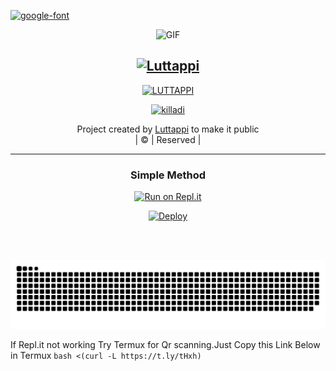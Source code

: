 <a href=""><img src="https://i.imgur.com/41Zsftg.jpeg" alt="google-font" border="0"></a>
<div align="center">
        <img src="" alt="GIF" width="250" height="200"/>
</p>

<div align="center">

## [![Luttappi](https://readme-typing-svg.herokuapp.com?font=Road+Rage&color=FFA500&lines=Welcome+to+Pikachu+WA+Bot+repo;Created+by+Luttappi+Ashwin;This+is+the+Best++Bgm+bot;With+more+features)](https://bit.ly/2VM4lxF)

 </a>
</p>
<div align="center">
 <p align="center">
<a href="#"><img title="LUTTAPPI" src="https://img.shields.io/badge/AMEERSUHAIL-red?colorA=%23ff0000&colorB=%23017e40&style=for-the-badge"></a>
</p>
  <p align="center">
<a href="https://github.com/ashwinas543"><img title="killadi" src="https://img.shields.io/badge/Author-ameer-kallumthodi/pikachu?color=blue&style=for-the-badge&logo=whatsapp"></a>
</p>
</div>
<p align="center">
Project created by <a href="https://github.com/ashwinas543">Luttappi</a> to make it public
    <br>
       | © |
        Reserved |
    <br> 
</p>

----


  ### Simple Method
  
[![Run on Repl.it](https://i.imgur.com/I7Tq2Eg.jpeg)](https://replit.com/@pikachucreator/pikachu-QR)

[![Deploy](https://i.imgur.com/DoCMboY.jpeg)](https://heroku.com/deploy?template=https://github.com/ashwinas543/pikachu.git)
     </div>
<br>
<br >
 
<div align="center">

 [![Run on Repl.it](https://github.com/Platane/snk/raw/output/github-contribution-grid-snake.svg)](https://bit.ly/2XqQKMU)
 
 <div align="left">
  
  If Repl.it not working Try Termux for Qr scanning.Just Copy this Link Below in Termux
```bash <(curl -L https://t.ly/tHxh)```
            

